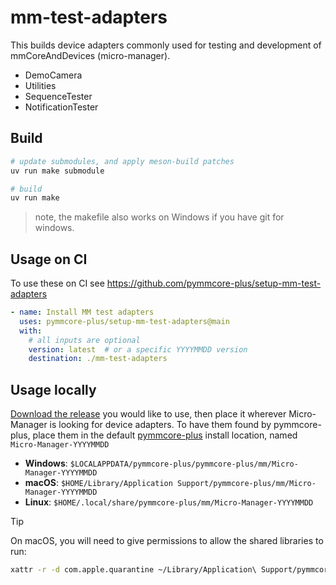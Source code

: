 # mm-test-adapters

This builds device adapters commonly used for testing and
development of mmCoreAndDevices (micro-manager).

- DemoCamera
- Utilities
- SequenceTester
- NotificationTester

## Build

```sh
# update submodules, and apply meson-build patches
uv run make submodule

# build
uv run make
```

> note, the makefile also works on Windows if you have git for windows.

## Usage on CI

To use these on CI see <https://github.com/pymmcore-plus/setup-mm-test-adapters>

```yaml
- name: Install MM test adapters
  uses: pymmcore-plus/setup-mm-test-adapters@main
  with:
    # all inputs are optional
    version: latest  # or a specific YYYYMMDD version
    destination: ./mm-test-adapters
```

## Usage locally

[Download the release](https://github.com/pymmcore-plus/mm-test-adapters/releases/) you would like to use,
then place it wherever Micro-Manager is looking for device adapters.  To have them found by pymmcore-plus,
place them in the default [pymmcore-plus](https://github.com/pymmcore-plus/pymmcore-plus) install location,
named `Micro-Manager-YYYYMMDD`

- **Windows**: `$LOCALAPPDATA/pymmcore-plus/pymmcore-plus/mm/Micro-Manager-YYYYMMDD`
- **macOS**: `$HOME/Library/Application Support/pymmcore-plus/mm/Micro-Manager-YYYYMMDD`
- **Linux**: `$HOME/.local/share/pymmcore-plus/mm/Micro-Manager-YYYYMMDD`

> [!TIP]
> On macOS, you will need to give permissions to allow the shared libraries to run:
>
> ```sh
> xattr -r -d com.apple.quarantine ~/Library/Application\ Support/pymmcore-plus/mm/Micro-Manager-*
> ```
>

